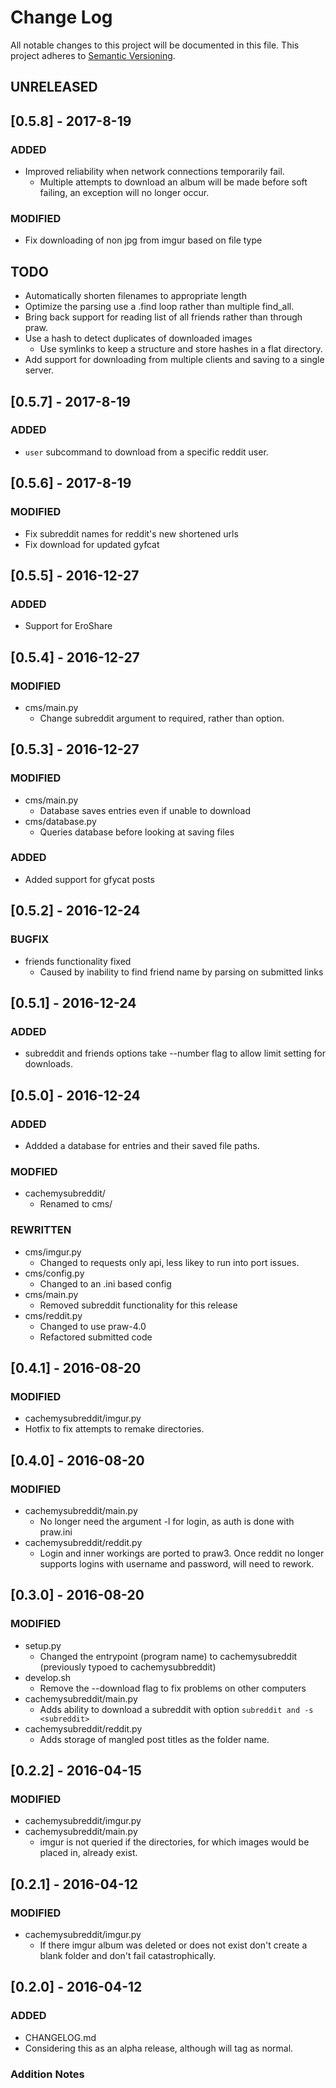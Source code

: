 # Change Log
All notable changes to this project will be documented in this file.
This project adheres to [Semantic Versioning](http://semver.org/).

## UNRELEASED
## [0.5.8] - 2017-8-19
### ADDED
- Improved reliability when network connections temporarily fail.
  - Multiple attempts to download an album will be made before soft failing, an exception will no longer occur.
### MODIFIED
- Fix downloading of non jpg from imgur based on file type

## TODO
- Automatically shorten filenames to appropriate length
- Optimize the parsing use a .find loop rather than multiple find\_all.
- Bring back support for reading list of all friends rather than through praw.
- Use a hash to detect duplicates of downloaded images 
    - Use symlinks to keep a structure and store hashes in a flat directory.
- Add support for downloading from multiple clients and saving to a single server.


## [0.5.7] - 2017-8-19
### ADDED
- `user` subcommand to download from a specific reddit user.

## [0.5.6] - 2017-8-19
### MODIFIED
- Fix subreddit names for reddit's new shortened urls
- Fix download for updated gyfcat

## [0.5.5] - 2016-12-27
### ADDED
- Support for EroShare

## [0.5.4] - 2016-12-27
### MODIFIED
- cms/main.py
  - Change subreddit argument to required, rather than option.

## [0.5.3] - 2016-12-27
### MODIFIED
- cms/main.py
  - Database saves entries even if unable to download
- cms/database.py
  - Queries database before looking at saving files

### ADDED
- Added support for gfycat posts

## [0.5.2] - 2016-12-24
### BUGFIX
- friends functionality fixed
  - Caused by inability to find friend name by parsing on submitted links

## [0.5.1] - 2016-12-24
### ADDED
- subreddit and friends options take --number flag to allow limit setting for downloads.

## [0.5.0] - 2016-12-24
### ADDED
- Addded a database for entries and their saved file paths.

### MODFIED
- cachemysubreddit/
  - Renamed to cms/

### REWRITTEN
- cms/imgur.py
  - Changed to requests only api, less likey to run into port issues.
- cms/config.py
  - Changed to an .ini based config
- cms/main.py
  - Removed subreddit functionality for this release
- cms/reddit.py
  - Changed to use praw-4.0 
  - Refactored submitted code

## [0.4.1] - 2016-08-20
### MODIFIED
- cachemysubreddit/imgur.py
 - Hotfix to fix attempts to remake directories.

## [0.4.0] - 2016-08-20
### MODIFIED
- cachemysubreddit/main.py
  - No longer need the argument -l for login, as auth is done with praw.ini
- cachemysubreddit/reddit.py
  - Login and inner workings are ported to praw3. Once reddit no longer supports logins with username and password, will need to rework.

## [0.3.0] - 2016-08-20
### MODIFIED
- setup.py 
  - Changed the entrypoint (program name) to cachemysubreddit (previously typoed to cachemysubbreddit)
- develop.sh
  - Remove the --download flag to fix problems on other computers
- cachemysubreddit/main.py
  - Adds ability to download a subreddit with option `subreddit and -s <subreddit>`
- cachemysubreddit/reddit.py
  - Adds storage of mangled post titles as the folder name.

## [0.2.2] - 2016-04-15
### MODIFIED
- cachemysubreddit/imgur.py
- cachemysubreddit/main.py
  - imgur is not queried if the directories, for which images would be placed in, already exist.


## [0.2.1] - 2016-04-12
### MODIFIED
- cachemysubreddit/imgur.py
  - If there imgur album was deleted or does not exist don't create a blank folder and don't fail catastrophically.

## [0.2.0] - 2016-04-12
### ADDED
- CHANGELOG.md
- Considering this as an alpha release, although will tag as normal.

### Addition Notes

